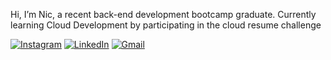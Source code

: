 Hi, I’m Nic, a recent back-end development bootcamp graduate. 
Currently learning Cloud Development by participating in the cloud resume challenge 



<a href='https://www.instagram.com/nicjay.py' target="_blank"><img alt='Instagram' src='https://img.shields.io/badge/Instagram-100000?style=for-the-badge&logo=Instagram&logoColor=white&labelColor=black&color=black'/></a>
<a href='https://www.linkedin.com/in/johnsonbnicholas/' target="_blank"><img alt='LinkedIn' src='https://img.shields.io/badge/LinkedIn-100000?style=for-the-badge&logo=LinkedIn&logoColor=white&labelColor=black&color=black'/></a>
<a href='mailto:JohnsonB.Nicholas@gmail.com' target="_blank"><img alt='Gmail' src='https://img.shields.io/badge/Contact_Me-100000?style=for-the-badge&logo=Gmail&logoColor=white&labelColor=black&color=black'/></a>
<br />

